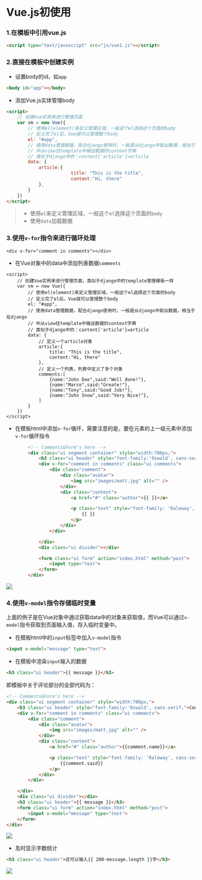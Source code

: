 # Vue.js初使用

### 1.在模板中引用vue.js

```html
<script type="text/javascript" src="js/vue1.js"></script>
```

### 2.直接在模板中创建实例

- 设置body的id，如`app`

```html
<body id="app"></body>
```

- 添加Vue.js实体管理body

```html
<script>
    // 创建Vue实例来进行管理页面
    var vm = new Vue({
        // 使用el(element)来定义管理区域，一般这个el选择这个页面的body
        // 定义完了el后，Vue就可以管理整个body
        el: "#app",
        // 使用data管理数据，配合django使用时，一般是从django中取出数据，相当于在django
        // 中从view往template中输送数据的context字典
        // 类似于django中的：content['article']=article
        data: {
			article:{
                        title: "This is the title",
                        content:"Hi, there"
            },
        }
    })
</script>
```

> - 使用`el`来定义管理区域，一般这个`el`选择这个页面的`body`
> - 使用`data`加载数据

### 3.使用`v-for`指令来进行循环处理

`<div v-for="comment in comments"></div> `

- 在Vue对象中的data中添加列表数据`comments`

```vue
<script>
    // 创建Vue实例来进行管理页面，类似于django中的template管理模板一样
    var vm = new Vue({
        // 使用el(element)来定义管理区域，一般这个el选择这个页面的body
        // 定义完了el后，Vue就可以管理整个body
        el: "#app",
        // 使用data管理数据，配合django使用时，一般是从django中取出数据，相当于在django
        // 中从view往template中输送数据的context字典
        // 类似于django中的：content['article']=article
        data: {
            // 定义一个article对象
            article:{
                title: "This is the title",
                content:"Hi, there"
            },
            // 定义一个列表，列表中定义了多个对象
            comments:[
                {name:"John Doe",said:"Well done!"},
                {name:"Marco",said:"Greate!"},
                {name:"Tony",said:"Good Job!"},
                {name:"John Snow",said:"Very Nice!"},
            ]
        }
    })
</script>
```

- 在模板html中添加`v-for`循环，需要注意的是，要在元素的上一级元素中添加`v-for`循环指令

```html
        <!-- Comments&Form's here -->
        <div class="ui segment container" style="width:700px;">
            <h3 class="ui header" style="font-family:'Oswald', sans-serif;">Comments</h3>
            <div v-for="comment in comments" class="ui comments">
                <div class="comment">
                    <div class="avatar">
                        <img src="images/matt.jpg" alt="" />
                    </div>
                    <div class="content">
                        <a href="#" class="author">{{ }}</a>

                        <p class="text" style="font-family: 'Raleway', sans-serif;">
                            {{ }}
                        </p>
                    </div>
                </div>

            </div>
            <div class="ui divider"></div>

            <form class="ui form" action="index.html" method="post">
                <input type="text">
            </form>
        </div>
```

![](http://ww1.sinaimg.cn/large/67c0b572ly1fqqx8uir24j20hp0fi3yu.jpg)

### 4.使用`v-model`指令存储临时变量

上面的例子是在Vue对象中通过获取data中的对象来获取值，而Vue可以通过`v-model`指令获取到页面输入值，存入临时变量中。

- 在模板html中的`input`标签中加入`v-model`指令

```html
<input v-model="message" type="text">
```

- 在模板中渲染`input`输入的数据

```html
<h3 class="ui header">{{ message }}</h3>
```

即模板中关于评论部分的全部代码为：

```html
<!-- Comments&Form's here -->
<div class="ui segment container" style="width:700px;">
    <h3 class="ui header" style="font-family:'Oswald', sans-serif;">Comments</h3>
    <div v-for="comment in comments" class="ui comments">
        <div class="comment">
            <div class="avatar">
                <img src="images/matt.jpg" alt="" />
            </div>
            <div class="content">
                <a href="#" class="author">{{comment.name}}</a>

                <p class="text" style="font-family: 'Raleway', sans-serif;">
                    {{comment.said}}
                </p>
            </div>
        </div>

    </div>
    <div class="ui divider"></div>
    <h3 class="ui header">{{ message }}</h3>
    <form class="ui form" action="index.html" method="post">
        <input v-model="message" type="text">
    </form>
</div>
```

![](https://ws3.sinaimg.cn/large/006tNc79gy1fqqxpj01bnj30h20fut9k.jpg)

- 及时显示字数统计

```html
<h3 class="ui header">还可以输入{{ 200-message.length }}字</h3>
```

![](https://ws4.sinaimg.cn/large/006tNc79ly1fqqy0y4kp1j30hg0g8wfh.jpg)